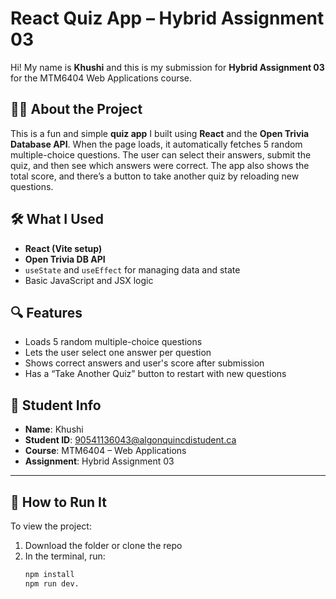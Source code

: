 # React Quiz App – Hybrid Assignment 03
Hi! My name is **Khushi** and this is my submission for **Hybrid Assignment 03** for the MTM6404 Web Applications course.

## 👩‍💻 About the Project
This is a fun and simple **quiz app** I built using **React** and the **Open Trivia Database API**.
When the page loads, it automatically fetches 5 random multiple-choice questions. The user can select their answers, submit the quiz, and then see which answers were correct. The app also shows the total score, and there’s a button to take another quiz by reloading new questions.


## 🛠️ What I Used

- **React (Vite setup)**
- **Open Trivia DB API**
- `useState` and `useEffect` for managing data and state
- Basic JavaScript and JSX logic


## 🔍 Features

- Loads 5 random multiple-choice questions
- Lets the user select one answer per question
- Shows correct answers and user's score after submission
- Has a “Take Another Quiz” button to restart with new questions


## 📧 Student Info

- **Name**: Khushi  
- **Student ID**: 90541136043@algonquincdistudent.ca  
- **Course**: MTM6404 – Web Applications  
- **Assignment**: Hybrid Assignment 03

---

## 🧪 How to Run It

To view the project:

1. Download the folder or clone the repo  
2. In the terminal, run:
   ```bash
   npm install
   npm run dev.
